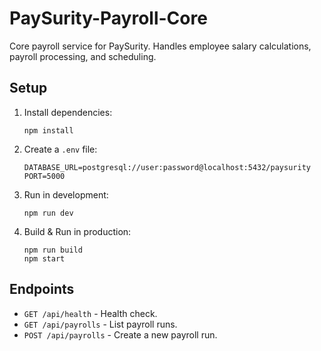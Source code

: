 # PaySurity-Payroll-Core

Core payroll service for PaySurity. Handles employee salary calculations, payroll processing, and scheduling.

## Setup

1. Install dependencies:
   ```
   npm install
   ```

2. Create a `.env` file:
   ```
   DATABASE_URL=postgresql://user:password@localhost:5432/paysurity
   PORT=5000
   ```

3. Run in development:
   ```
   npm run dev
   ```

4. Build & Run in production:
   ```
   npm run build
   npm start
   ```

## Endpoints

- `GET /api/health` - Health check.
- `GET /api/payrolls` - List payroll runs.
- `POST /api/payrolls` - Create a new payroll run.
